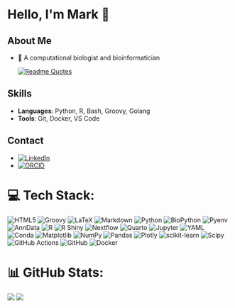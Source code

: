 # Hello, I'm Mark 👋

## About Me
- 🌟 A computational biologist and bioinformatician

  [![Readme Quotes](https://quotes-github-readme.vercel.app/api?type=horizontal&theme=dracula)](https://github.com/piyushsuthar/github-readme-quotes)

## Skills
- **Languages**: Python, R, Bash, Groovy, Golang
- **Tools**: Git, Docker, VS Code

## Contact
- [![LinkedIn](https://img.shields.io/badge/-LinkedIn-blue)](https://www.linkedin.com/in/mark-schultz-10310331b/)
- [![ORCID](https://img.shields.io/badge/ORCID-ID-green)](https://orcid.org/0000-0002-7689-6531)

# 💻 Tech Stack:
![HTML5](https://img.shields.io/badge/html5-%23E34F26.svg?style=for-the-badge&logo=html5&logoColor=white) ![Groovy](https://img.shields.io/badge/groovy-%234497A1.svg?style=for-the-badge&logo=groovy&logoColor=white)
![LaTeX](https://img.shields.io/badge/latex-%23008080.svg?style=for-the-badge&logo=latex&logoColor=white) ![Markdown](https://img.shields.io/badge/markdown-%23000000.svg?style=for-the-badge&logo=markdown&logoColor=white) ![Python](https://img.shields.io/badge/python-3670A0?style=for-the-badge&logo=python&logoColor=ffdd54) ![BioPython](https://img.shields.io/badge/BioPython-3776AB.svg?style=for-the-badge&logo=python&logoColor=white) ![Pyenv](https://img.shields.io/badge/Pyenv-7B10F2.svg?style=for-the-badge&logo=python&logoColor=white) ![AnnData](https://img.shields.io/badge/AnnData-4A90E2.svg?style=for-the-badge&logo=python&logoColor=white)
 ![R](https://img.shields.io/badge/r-%23276DC3.svg?style=for-the-badge&logo=r&logoColor=white) ![R Shiny](https://img.shields.io/badge/R%20Shiny-%230086B3.svg?style=for-the-badge&logo=rstudio&logoColor=white) ![Nextflow](https://img.shields.io/badge/Nextflow-%2303AF7A.svg?style=for-the-badge&logo=nextflow&logoColor=white) ![Quarto](https://img.shields.io/badge/Quarto-1389FD.svg?style=for-the-badge&logo=quarto&logoColor=white)
![Jupyter](https://img.shields.io/badge/Jupyter-F37626.svg?style=for-the-badge&logo=jupyter&logoColor=white) ![YAML](https://img.shields.io/badge/yaml-%23ffffff.svg?style=for-the-badge&logo=yaml&logoColor=151515) ![Conda](https://img.shields.io/badge/Conda-%2344A833.svg?style=for-the-badge&logo=anaconda&logoColor=white) ![Matplotlib](https://img.shields.io/badge/Matplotlib-%23ffffff.svg?style=for-the-badge&logo=Matplotlib&logoColor=black) ![NumPy](https://img.shields.io/badge/numpy-%23013243.svg?style=for-the-badge&logo=numpy&logoColor=white) ![Pandas](https://img.shields.io/badge/pandas-%23150458.svg?style=for-the-badge&logo=pandas&logoColor=white) ![Plotly](https://img.shields.io/badge/Plotly-%233F4F75.svg?style=for-the-badge&logo=plotly&logoColor=white) ![scikit-learn](https://img.shields.io/badge/scikit--learn-%23F7931E.svg?style=for-the-badge&logo=scikit-learn&logoColor=white) ![Scipy](https://img.shields.io/badge/SciPy-%230C55A5.svg?style=for-the-badge&logo=scipy&logoColor=%white) ![GitHub Actions](https://img.shields.io/badge/github%20actions-%232671E5.svg?style=for-the-badge&logo=githubactions&logoColor=white) ![GitHub](https://img.shields.io/badge/github-%23121011.svg?style=for-the-badge&logo=github&logoColor=white) ![Docker](https://img.shields.io/badge/docker-%230db7ed.svg?style=for-the-badge&logo=docker&logoColor=white) 

# 📊 GitHub Stats:
![](https://github-readme-stats.vercel.app/api?username=schultzm&theme=dark&hide_border=false&include_all_commits=false&count_private=true)
![](https://github-readme-streak-stats.herokuapp.com/?user=schultzm&theme=dark&hide_border=false)
